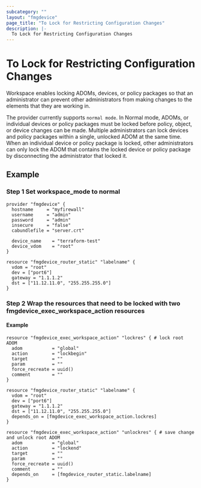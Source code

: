 ```yaml
---
subcategory: ""
layout: "fmgdevice"
page_title: "To Lock for Restricting Configuration Changes"
description: |-
  To Lock for Restricting Configuration Changes
---
```



# To Lock for Restricting Configuration Changes

Workspace enables locking ADOMs, devices, or policy packages so that an administrator can prevent other administrators from making changes to the elements that they are working in.

The provider currently supports `normal mode`. In Normal mode, ADOMs, or individual devices or policy packages must be locked before policy, object, or device changes can be made. Multiple administrators can lock devices and policy packages within a single, unlocked ADOM at the same time. When an individual device or policy package is locked, other administrators can only lock the ADOM that contains the locked device or policy package by disconnecting the administrator that locked it.

## Example

### Step 1 Set workspace_mode to normal

```hcl
provider "fmgdevice" {
  hostname     = "myfirewall"
  username     = "admin"
  password     = "admin"
  insecure     = "false"
  cabundlefile = "server.crt"

  device_name    = "terraform-test"
  device_vdom    = "root"
}

resource "fmgdevice_router_static" "labelname" {
  vdom = "root"
  dev = ["port6"]
  gateway = "1.1.1.2"
  dst = ["11.12.11.0", "255.255.255.0"]
}
```

### Step 2 Wrap the resources that need to be locked with two fmgdevice_exec_workspace_action resources

#### Example 

```hcl
resource "fmgdevice_exec_workspace_action" "lockres" { # lock root ADOM
  adom           = "global"
  action         = "lockbegin"
  target         = ""
  param          = ""
  force_recreate = uuid()
  comment        = ""
}

resource "fmgdevice_router_static" "labelname" {
  vdom = "root"
  dev = ["port6"]
  gateway = "1.1.1.2"
  dst = ["11.12.11.0", "255.255.255.0"]
  depends_on = [fmgdevice_exec_workspace_action.lockres]
}

resource "fmgdevice_exec_workspace_action" "unlockres" { # save change and unlock root ADOM
  adom           = "global"
  action         = "lockend"
  target         = ""
  param          = ""
  force_recreate = uuid()
  comment        = ""
  depends_on     = [fmgdevice_router_static.labelname]
}

```
